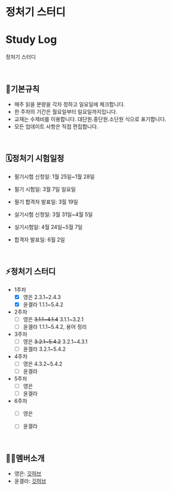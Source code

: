 # 정처기 스터디

# Study Log
정처기 스터디
      
<br/>

## 📌기본규칙


- 매주 읽을 분량을 각자 정하고 일요일에 체크합니다.
- 한 주차의 기간은 월요일부터 일요일까지입니다.
- 교재는 수제비를 이용합니다. 대단원.중단원.소단원 식으로 표기합니다.
- 모든 업데이트 사항은 직접 편집합니다.

<br/>

## 🗓정처기 시험일정


- 필기시험 신청일: 1월 25일~1월 28일
- 필기 시험일: 3월 7일 일요일
- 필기 합격자 발표일: 3월 19일

- 실기시험 신청일: 3월 31일~4월 5일
- 실기시험일: 4월 24일~5월 7일
- 합격자 발표일: 6월 2일

<br/>

## ⚡정처기 스터디


- 1주차
    - [x]  영은 2.3.1~2.4.3
    - [x]  윤겔라 1.1.1~5.4.2
- 2주차
    - [ ]  영은 ~~3.1.1~4.1.4~~ 3.1.1~3.2.1
    - [ ]  윤겔라 1.1.1~5.4.2, 용어 정리
- 3주차
    - [ ]  영은 ~~3.2.1~5.4.2~~ 3.2.1~4.3.1
    - [ ]  윤겔라 3.2.1~5.4.2
- 4주차
    - [ ]  영은 4.3.2~5.4.2
    - [ ]  윤겔라
- 5주차
    - [ ]  영은
    - [ ]  윤겔라
- 6주차
    - [ ]  영은
    - [ ]  윤겔라


<br/>

## 🙋‍♀️멤버소개


- 영은: [깃허브](https://github.com/shinecoding)
- 윤겔라: [깃허브](https://github.com/yjsp93)
